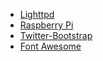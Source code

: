  * [Lighttpd](https://www.lighttpd.net/) 
 * [Raspberry Pi](https://www.raspberrypi.org/)
 * [Twitter-Bootstrap](http://getbootstrap.com/)
 * [Font Awesome](https://fortawesome.github.io/Font-Awesome/)
